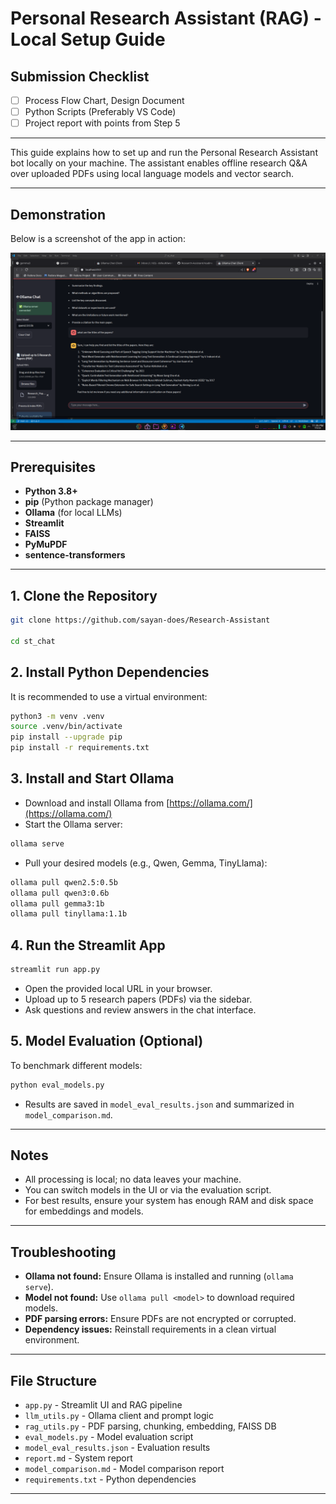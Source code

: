 # Personal Research Assistant (RAG) - Local Setup Guide

## Submission Checklist
- [ ] Process Flow Chart, Design Document
- [ ] Python Scripts (Preferably VS Code)
- [ ] Project report with points from Step 5

---

This guide explains how to set up and run the Personal Research Assistant bot locally on your machine. The assistant enables offline research Q&A over uploaded PDFs using local language models and vector search.

---

## Demonstration
Below is a screenshot of the app in action:

<p align="center">
  <img src="Screenshot_20250705_233532.png" alt="Demo Screenshot" width="700"/>
</p>

---

## Prerequisites
- **Python 3.8+**
- **pip** (Python package manager)
- **Ollama** (for local LLMs)
- **Streamlit**
- **FAISS**
- **PyMuPDF**
- **sentence-transformers**

---

## 1. Clone the Repository
```bash
git clone https://github.com/sayan-does/Research-Assistant

cd st_chat
```

## 2. Install Python Dependencies
It is recommended to use a virtual environment:
```bash
python3 -m venv .venv
source .venv/bin/activate
pip install --upgrade pip
pip install -r requirements.txt
```

## 3. Install and Start Ollama
- Download and install Ollama from [https://ollama.com/](https://ollama.com/)
- Start the Ollama server:
```bash
ollama serve
```
- Pull your desired models (e.g., Qwen, Gemma, TinyLlama):
```bash
ollama pull qwen2.5:0.5b
ollama pull qwen3:0.6b
ollama pull gemma3:1b
ollama pull tinyllama:1.1b
```

## 4. Run the Streamlit App
```bash
streamlit run app.py
```
- Open the provided local URL in your browser.
- Upload up to 5 research papers (PDFs) via the sidebar.
- Ask questions and review answers in the chat interface.

## 5. Model Evaluation (Optional)
To benchmark different models:
```bash
python eval_models.py
```
- Results are saved in `model_eval_results.json` and summarized in `model_comparison.md`.

---

## Notes
- All processing is local; no data leaves your machine.
- You can switch models in the UI or via the evaluation script.
- For best results, ensure your system has enough RAM and disk space for embeddings and models.

---

## Troubleshooting
- **Ollama not found:** Ensure Ollama is installed and running (`ollama serve`).
- **Model not found:** Use `ollama pull <model>` to download required models.
- **PDF parsing errors:** Ensure PDFs are not encrypted or corrupted.
- **Dependency issues:** Reinstall requirements in a clean virtual environment.

---

## File Structure
- `app.py` - Streamlit UI and RAG pipeline
- `llm_utils.py` - Ollama client and prompt logic
- `rag_utils.py` - PDF parsing, chunking, embedding, FAISS DB
- `eval_models.py` - Model evaluation script
- `model_eval_results.json` - Evaluation results
- `report.md` - System report
- `model_comparison.md` - Model comparison report
- `requirements.txt` - Python dependencies

---

